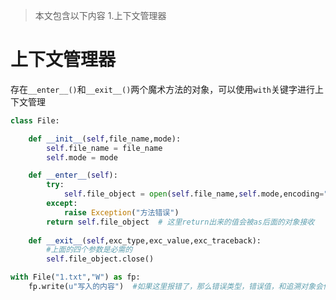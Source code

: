 >本文包含以下内容
> 1.上下文管理器

# 上下文管理器
存在`__enter__()`和`__exit__()`两个魔术方法的对象，可以使用`with`关键字进行上下文管理

```python
class File:

    def __init__(self,file_name,mode):
        self.file_name = file_name
        self.mode = mode

    def __enter__(self):
        try:
            self.file_object = open(self.file_name,self.mode,encoding="utf-8")
        except:
            raise Exception("方法错误")
        return self.file_object  # 这里return出来的值会被as后面的对象接收
    
    def __exit__(self,exc_type,exc_value,exc_traceback):
        #上面的四个参数是必需的
        self.file_object.close()

with File("1.txt","W") as fp:
    fp.write(u"写入的内容")  #如果这里报错了，那么错误类型，错误值，和追溯对象会传入__exit__()方法中

```

